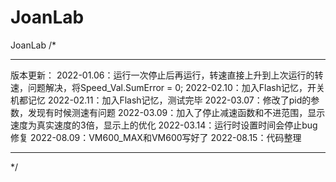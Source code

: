 # JoanLab
 JoanLab
/*
***************************************************************************************
版本更新：
2022-01.06：运行一次停止后再运行，转速直接上升到上次运行的转速，问题解决，将Speed_Val.SumError = 0;
2022-02.10：加入Flash记忆，开关机都记忆
2022-02.11：加入Flash记忆，测试完毕
2022-03.07：修改了pid的参数，发现有时候测速有问题
2022-03.09：加入了停止减速函数和不进范围，显示速度为真实速度的3倍，显示上的优化
2022-03.14：运行时设置时间会停止bug修复
2022-08.09：VM600_MAX和VM600写好了
2022-08.15：代码整理
***************************************************************************************
*/